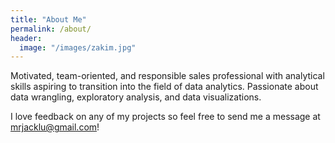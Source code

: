 ```yaml
---
title: "About Me"
permalink: /about/
header:
  image: "/images/zakim.jpg"
---
```


Motivated, team-oriented, and responsible sales professional with analytical skills aspiring to transition into the field of data analytics. Passionate about data wrangling, exploratory analysis, and data visualizations. 

I love feedback on any of my projects so feel free to send me a message at mrjacklu@gmail.com!


